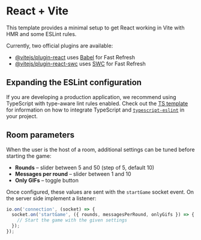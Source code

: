 # React + Vite

This template provides a minimal setup to get React working in Vite with HMR and some ESLint rules.

Currently, two official plugins are available:

- [@vitejs/plugin-react](https://github.com/vitejs/vite-plugin-react/blob/main/packages/plugin-react) uses [Babel](https://babeljs.io/) for Fast Refresh
- [@vitejs/plugin-react-swc](https://github.com/vitejs/vite-plugin-react/blob/main/packages/plugin-react-swc) uses [SWC](https://swc.rs/) for Fast Refresh

## Expanding the ESLint configuration

If you are developing a production application, we recommend using TypeScript with type-aware lint rules enabled. Check out the [TS template](https://github.com/vitejs/vite/tree/main/packages/create-vite/template-react-ts) for information on how to integrate TypeScript and [`typescript-eslint`](https://typescript-eslint.io) in your project.

## Room parameters

When the user is the host of a room, additional settings can be tuned before starting the game:

- **Rounds** – slider between 5 and 50 (step of 5, default 10)
- **Messages per round** – slider between 1 and 10
- **Only GIFs** – toggle button

Once configured, these values are sent with the `startGame` socket event. On the server side implement a listener:

```js
io.on('connection', (socket) => {
  socket.on('startGame', ({ rounds, messagesPerRound, onlyGifs }) => {
    // Start the game with the given settings
  });
});
```
